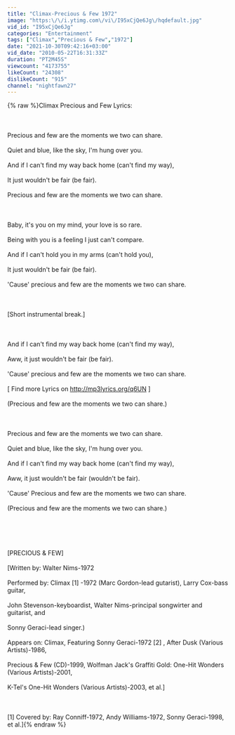 ```yaml
---
title: "Climax-Precious & Few 1972"
image: "https:\/\/i.ytimg.com\/vi\/I95xCjQe6Jg\/hqdefault.jpg"
vid_id: "I95xCjQe6Jg"
categories: "Entertainment"
tags: ["Climax","Precious & Few","1972"]
date: "2021-10-30T09:42:16+03:00"
vid_date: "2010-05-22T16:31:33Z"
duration: "PT2M45S"
viewcount: "4173755"
likeCount: "24308"
dislikeCount: "915"
channel: "nightfawn27"
---
```

{% raw %}Climax Precious and Few Lyrics:<br /><br /><br /><br />Precious and few are the moments we two can share. <br /><br />Quiet and blue, like the sky, I'm hung over you. <br /><br />And if I can't find my way back home (can't find my way), <br /><br />It just wouldn't be fair (be fair). <br /><br />Precious and few are the moments we two can share. <br /><br /><br /><br />Baby, it's you on my mind, your love is so rare. <br /><br />Being with you is a feeling I just can't compare. <br /><br />And if I can't hold you in my arms (can't hold you), <br /><br />It just wouldn't be fair (be fair). <br /><br />'Cause' precious and few are the moments we two can share. <br /><br /><br /><br />[Short instrumental break.] <br /><br /><br /><br />And if I can't find my way back home (can't find my way), <br /><br />Aww, it just wouldn't be fair (be fair). <br /><br />'Cause' precious and few are the moments we two can share. <br /><br />[ Find more Lyrics on <a rel="nofollow" target="blank" href="http://mp3lyrics.org/q6UN">http://mp3lyrics.org/q6UN</a> ]<br /><br />(Precious and few are the moments we two can share.) <br /><br /><br /><br />Precious and few are the moments we two can share. <br /><br />Quiet and blue, like the sky, I'm hung over you. <br /><br />And if I can't find my way back home (can't find my way), <br /><br />Aww, it just wouldn't be fair (wouldn't be fair). <br /><br />'Cause' Precious and few are the moments we two can share. <br /><br />(Precious and few are the moments we two can share.) <br /><br /><br /><br /><br /><br />[PRECIOUS &amp; FEW] <br /><br />[Written by: Walter Nims-1972 <br /><br />Performed by: Climax [1] -1972 (Marc Gordon-lead gutarist), Larry Cox-bass guitar, <br /><br />John Stevenson-keyboardist, Walter Nims-principal songwirter and guitarist, and <br /><br />Sonny Geraci-lead singer.) <br /><br />Appears on: Climax, Featuring Sonny Geraci-1972 [2] , After Dusk (Various Artists)-1986, <br /><br />Precious &amp; Few (CD)-1999, Wolfman Jack's Graffiti Gold: One-Hit Wonders (Various Artists)-2001, <br /><br />K-Tel's One-Hit Wonders (Various Artists)-2003, et al.] <br /><br /><br /><br />[1] Covered by: Ray Conniff-1972, Andy Williams-1972, Sonny Geraci-1998, et al.]{% endraw %}
